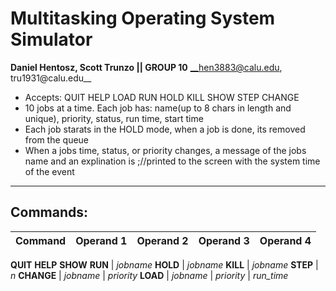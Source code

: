 # Multitasking Operating System Simulator


**Daniel Hentosz, Scott Trunzo || GROUP 10**
__hen3883@calu.edu, tru1931@calu.edu__

  * Accepts: QUIT HELP LOAD RUN HOLD KILL SHOW STEP CHANGE
  * 10 jobs at a time. Each job has: name(up to 8 chars in length and unique), priority, status, run time, start time
  * Each job starats in the HOLD mode, when a job is done, its removed from the queue
  * When a jobs time, status, or priority changes, a message of the jobs name and an explination is ;//printed to the screen with the system time of the event
____________________________________________________________
## Commands:
Command | Operand 1 | Operand 2 | Operand 3 | Operand 4
--------|-----------|-----------|-----------|----------
 __QUIT__
 __HELP__
 __SHOW__
**RUN** | *jobname*
**HOLD** | *jobname*
**KILL** | *jobname*
**STEP** | _n_
**CHANGE** | _jobname_ | _priority_
**LOAD** | _jobname_ | _priority_ | _run_time_
